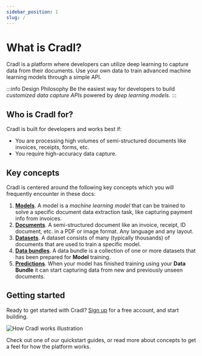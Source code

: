 ```yaml
---
sidebar_position: 1
slug: /
---
```


# What is Cradl?

Cradl is a platform where developers can utilize deep learning to capture data from their documents.
Use your own data to train advanced machine learning models through a simple API.

:::info Design Philosophy
Be the easiest way for developers to build _customized data capture APIs_ powered by _deep learning models_.
:::

## Who is Cradl for?

Cradl is built for developers and works best if:
* You are processing high volumes of semi-structured documents like invoices, receipts, forms, etc.
* You require high-accuracy data capture.

## Key concepts
Cradl is centered around the following key concepts which you will frequently encounter in these docs:

1. [**Models**](/concepts/models). A model is a _machine learning model_ that can be trained to solve a specific document data extraction task, like capturing payment info from invoices.
2. [**Documents**](/concepts/documents). A semi-structured document like an invoice, receipt, ID document, etc. in a PDF or image format. Any language and any layout.
3. [**Datasets**](/concepts/datasets). A dataset consists of many (typically thousands) of documents that are used to train a specific model. 
4. [**Data bundles**](/concepts/training-data). A data bundle is a collection of one or more datasets that has been prepared for **Model** training.
5. [**Predictions**](/concepts/predictions). When your model has finished training using your **Data Bundle** it can start capturing data from new and previously unseen documents.

## Getting started
Ready to get started with Cradl? [Sign up](https://app.cradl.ai/signup) for a free account, and start building.

![How Cradl works illustration](/img/how-cradl-works.png)

Check out one of our quickstart guides, or read more about concepts to get a feel for how the platform works.